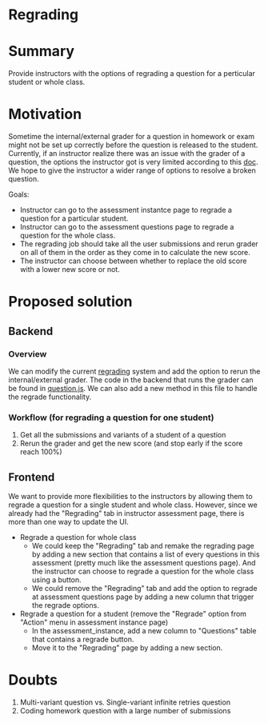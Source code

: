 # Regrading

# Summary

Provide instructors with the options of regrading a question for a perticular student or whole class.

# Motivation

Sometime the internal/external grader for a question in homework or exam might not be set up correctly before the question is released to the student. Currently, if an instructor realize there was an issue with the grader of a question, the options the instructor got is very limited according to this [doc](../docs/regrading.md). We hope to give the instructor a wider range of options to resolve a broken question.

Goals:
* Instructor can go to the assessment instantce page to regrade a question for a particular student.
* Instructor can go to the assessment questions page to regrade a question for the whole class.
* The regrading job should take all the user submissions and rerun grader on all of them in the order as they come in to calculate the new score.
* The instructor can choose between whether to replace the old score with a lower new score or not. 

# Proposed solution

## Backend

### Overview
We can modify the current [regrading](../lib/regrading.js) system and add the option to rerun the internal/external grader. The code in the backend that runs the grader can be found in [question.js](../lib/question.js). We can also add a new method in this file to handle the regrade functionality.

### Workflow (for regrading a question for one student)
1.  Get all the submissions and variants of a student of a question
2.  Rerun the grader and get the new score (and stop early if the score reach 100%)

## Frontend
We want to provide more flexibilities to the instructors by allowing them to regrade a question for a single student and whole class. However, since we already had the "Regrading" tab in instructor assessment page, there is more than one way to update the UI.
* Regrade a question for whole class
    *   We could keep the "Regrading" tab and remake the regrading page by adding a new section that contains a list of every questions in this assessment (pretty much like the assessment questions page). And the instructor can choose to regrade a question for the whole class using a button.
    *   We could remove the "Regrading" tab and add the option to regrade at assessment questions page by adding a new column that trigger the regrade options.
* Regrade a question for a student (remove the "Regrade" option from "Action" menu in assessment instance page)
    *   In the assessment_instance, add a new column to "Questions" table that contains a regrade button.
    *   Move it to the "Regrading" page by adding a new section.

# Doubts
1.  Multi-variant question vs. Single-variant infinite retries question
2.  Coding homework question with a large number of submissions
